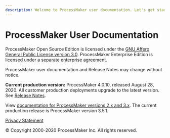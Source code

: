 ```yaml
---
description: Welcome to ProcessMaker user documentation. Let's get started.
---
```


# ProcessMaker User Documentation

ProcessMaker Open Source Edition is licensed under the [GNU Affero General Public License version 3.0](https://github.com/ProcessMaker/spark/blob/develop/LICENSE.txt). ProcessMaker Enterprise Edition is licensed under a separate enterprise agreement.

ProcessMaker user documentation and Release Notes may change without notice.

**Current production version:** ProcessMaker 4.0.10, released August 28, 2020. All customer production deployments upgrade to the latest version. See [Release Notes](https://processmaker.gitbook.io/processmaker-release-notes/processmaker-4.0.x/processmaker-4.0.10-release-notes).

View [documentation for ProcessMaker versions 2.x and 3.x](https://wiki.processmaker.com/). The current production release is ProcessMaker version 3.5.1.

[Privacy Statement](https://www.processmaker.com/privacy-statement)

© Copyright 2000-2020 ProcessMaker Inc. All rights reserved.

